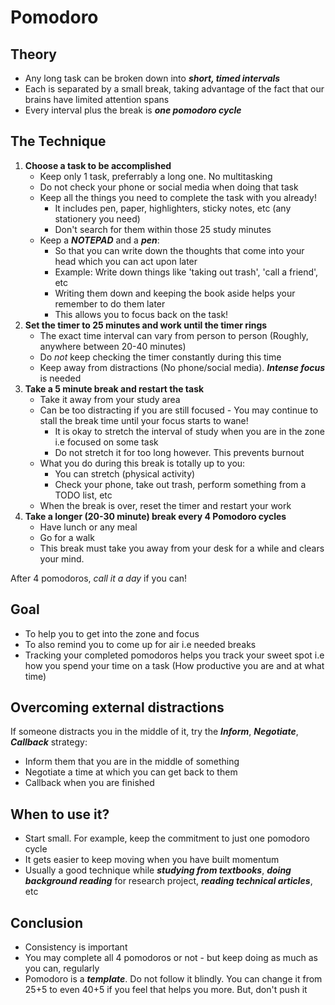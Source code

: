 # Pomodoro 

## Theory

- Any long task can be broken down into ***short, timed intervals***
- Each is separated by a small break, taking advantage of the fact that our brains have limited attention spans
- Every interval plus the break is ***one pomodoro cycle***

## The Technique

1. **Choose a task to be accomplished**
	- Keep only 1 task, preferrably a long one. No multitasking
	- Do not check your phone or social media when doing that task
	- Keep all the things you need to complete the task with you already! 
		- It includes pen, paper, highlighters, sticky notes, etc (any stationery you need)
		- Don't search for them within those 25 study minutes
	- Keep a ***NOTEPAD*** and a ***pen***:
		- So that you can write down the thoughts that come into your head which you can act upon later
		- Example: Write down things like 'taking out trash', 'call a friend', etc
		- Writing them down and keeping the book aside helps your remember to do them later
		- This allows you to focus back on the task!
2. **Set the timer to 25 minutes and work until the timer rings**
	- The exact time interval can vary from person to person (Roughly, anywhere between 20-40 minutes)
	- Do *not* keep checking the timer constantly during this time
	- Keep away from distractions (No phone/social media). ***Intense focus*** is needed
3. **Take a 5 minute break and restart the task**
	- Take it away from your study area
	- Can be too distracting if you are still focused - You may continue to stall the break time until your focus starts to wane!
		- It is okay to stretch the interval of study when you are in the zone i.e focused on some task
		- Do not stretch it for too long however. This prevents burnout
	- What you do during this break is totally up to you:
		- You can stretch (physical activity)
		- Check your phone, take out trash, perform something from a TODO list, etc
	- When the break is over, reset the timer and restart your work
4. **Take a longer (20-30 minute) break every 4 Pomodoro cycles**
	- Have lunch or any meal
	- Go for a walk
	- This break must take you away from your desk for a while and clears your mind.

After 4 pomodoros, *call it a day* if you can!

## Goal

- To help you to get into the zone and focus
- To also remind you to come up for air i.e needed breaks
- Tracking your completed pomodoros helps you track your sweet spot i.e how you spend your time on a task (How productive you are and at what time)

## Overcoming external distractions

If someone distracts you in the middle of it, try the ***Inform***, ***Negotiate***, ***Callback*** strategy:
- Inform them that you are in the middle of something
- Negotiate a time at which you can get back to them
- Callback when you are finished

## When to use it?

- Start small. For example, keep the commitment to just one pomodoro cycle
- It gets easier to keep moving when you have built momentum
- Usually a good technique while ***studying from textbooks***, ***doing background reading*** for research project, ***reading technical articles***, etc


## Conclusion

- Consistency is important
- You may complete all 4 pomodoros or not - but keep doing as much as you can, regularly
- Pomodoro is a ***template***. Do not follow it blindly. You can change it from 25+5 to even 40+5 if you feel that helps you more. But, don't push it

